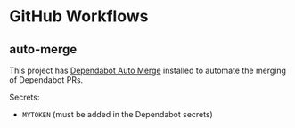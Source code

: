 # GitHub Workflows

## auto-merge

This project has [Dependabot Auto Merge](https://github.com/marketplace/actions/dependabot-auto-merge) installed to automate the merging of Dependabot PRs.

Secrets:

- `MYTOKEN` (must be added in the Dependabot secrets)

